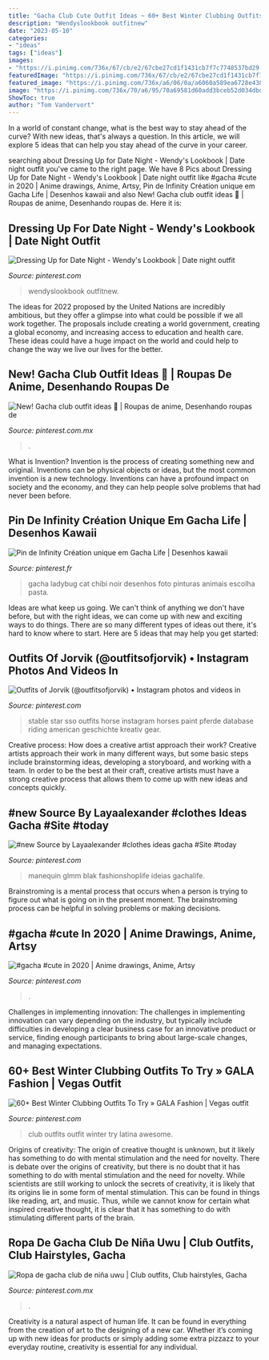 ```yaml
---
title: "Gacha Club Cute Outfit Ideas ~ 60+ Best Winter Clubbing Outfits To Try » Gala Fashion"
description: "Wendyslookbook outfitnew"
date: "2023-05-10"
categories:
- "ideas"
tags: ["ideas"]
images:
- "https://i.pinimg.com/736x/67/cb/e2/67cbe27cd1f1431cb7f7c7748537bd29.jpg"
featuredImage: "https://i.pinimg.com/736x/67/cb/e2/67cbe27cd1f1431cb7f7c7748537bd29.jpg"
featured_image: "https://i.pinimg.com/736x/a6/06/0a/a6060a589ea6728e4386dad2cb9c6cfa.jpg"
image: "https://i.pinimg.com/736x/70/a6/95/70a69581d60add3bceb52d034dbd1321.jpg"
ShowToc: true
author: "Tom Vandervort"
---
```



In a world of constant change, what is the best way to stay ahead of the curve? With new ideas, that's always a question. In this article, we will explore 5 ideas that can help you stay ahead of the curve in your career.

	

		
searching about Dressing Up for Date Night - Wendy&#039;s Lookbook | Date night outfit you've came to the right page. We have 8 Pics about Dressing Up for Date Night - Wendy&#039;s Lookbook | Date night outfit like #gacha #cute in 2020 | Anime drawings, Anime, Artsy, Pin de Infinity Création unique em Gacha Life | Desenhos kawaii and also New! Gacha club outfit ideas 🍉 | Roupas de anime, Desenhando roupas de. Here it is:
		
    
## Dressing Up For Date Night - Wendy&#039;s Lookbook | Date Night Outfit

<img loading=lazy src="https://i.pinimg.com/736x/15/53/94/1553940ce70411afe3183da076a43724.jpg" onerror="this.onerror=null;this.src='https://tse2.mm.bing.net/th?id=OIP.PIy5bNqpKdt078i5gDUcJQAAAA&amp;pid=15.1';" alt="Dressing Up for Date Night - Wendy&#039;s Lookbook | Date night outfit">

_Source: pinterest.com_

>wendyslookbook outfitnew. 

	

The ideas for 2022 proposed by the United Nations are incredibly ambitious, but they offer a glimpse into what could be possible if we all work together. The proposals include creating a world government, creating a global economy, and increasing access to education and health care. These ideas could have a huge impact on the world and could help to change the way we live our lives for the better.

    
## New! Gacha Club Outfit Ideas 🍉 | Roupas De Anime, Desenhando Roupas De

<img loading=lazy src="https://i.pinimg.com/736x/e1/4c/df/e14cdfe04f48c8616f3995801e5e14be.jpg" onerror="this.onerror=null;this.src='https://tse1.mm.bing.net/th?id=OIP.dD8J3ynsiOZrIC1mJqxXhwHaGq&amp;pid=15.1';" alt="New! Gacha club outfit ideas 🍉 | Roupas de anime, Desenhando roupas de">

_Source: pinterest.com.mx_

>. 

	

What is Invention?
Invention is the process of creating something new and original. Inventions can be physical objects or ideas, but the most common invention is a new technology. Inventions can have a profound impact on society and the economy, and they can help people solve problems that had never been before.

    
## Pin De Infinity Création Unique Em Gacha Life | Desenhos Kawaii

<img loading=lazy src="https://i.pinimg.com/736x/a6/06/0a/a6060a589ea6728e4386dad2cb9c6cfa.jpg" onerror="this.onerror=null;this.src='https://tse3.mm.bing.net/th?id=OIP.xpVo_TrcwP512N1au44tXgHaKB&amp;pid=15.1';" alt="Pin de Infinity Création unique em Gacha Life | Desenhos kawaii">

_Source: pinterest.fr_

>gacha ladybug cat chibi noir desenhos foto pinturas animais escolha pasta. 

	

Ideas are what keep us going. We can't think of anything we don't have before, but with the right ideas, we can come up with new and exciting ways to do things. There are so many different types of ideas out there, it's hard to know where to start. Here are 5 ideas that may help you get started: 

    
## Outfits Of Jorvik (@outfitsofjorvik) • Instagram Photos And Videos In

<img loading=lazy src="https://i.pinimg.com/736x/9c/79/db/9c79db4f912ce328d19dc3cd73cdf91c.jpg" onerror="this.onerror=null;this.src='https://tse1.mm.bing.net/th?id=OIP.VsvllzcWZ-kzkA5gfc2sIQHaHa&amp;pid=15.1';" alt="Outfits of Jorvik (@outfitsofjorvik) • Instagram photos and videos in">

_Source: pinterest.com_

>stable star sso outfits horse instagram horses paint pferde database riding american geschichte kreativ gear. 

	

Creative process: How does a creative artist approach their work?
Creative artists approach their work in many different ways, but some basic steps include brainstorming ideas, developing a storyboard, and working with a team. In order to be the best at their craft, creative artists must have a strong creative process that allows them to come up with new ideas and concepts quickly.

    
## #new Source By Layaalexander #clothes Ideas Gacha #Site #today

<img loading=lazy src="https://i.pinimg.com/736x/70/a6/95/70a69581d60add3bceb52d034dbd1321.jpg" onerror="this.onerror=null;this.src='https://tse2.mm.bing.net/th?id=OIP.18J8hlYsCCegfJMOqiIkOQHaNK&amp;pid=15.1';" alt="#new Source by Layaalexander #clothes ideas gacha #Site #today">

_Source: pinterest.com_

>manequin glmm blak fashionshoplife ideias gachalife. 

	

Brainstroming is a mental process that occurs when a person is trying to figure out what is going on in the present moment. The brainstroming process can be helpful in solving problems or making decisions.

    
## #gacha #cute In 2020 | Anime Drawings, Anime, Artsy

<img loading=lazy src="https://i.pinimg.com/originals/ac/63/50/ac635000de5026e01a09f12aa3f0f3f1.jpg" onerror="this.onerror=null;this.src='https://tse4.mm.bing.net/th?id=OIP.6Na7npUf9u4UYVZi5GmweQHaJ4&amp;pid=15.1';" alt="#gacha #cute in 2020 | Anime drawings, Anime, Artsy">

_Source: pinterest.com_

>. 

	

Challenges in implementing innovation:
The challenges in implementing innovation can vary depending on the industry, but typically include difficulties in developing a clear business case for an innovative product or service, finding enough participants to bring about large-scale changes, and managing expectations.

    
## 60+ Best Winter Clubbing Outfits To Try » GALA Fashion | Vegas Outfit

<img loading=lazy src="https://i.pinimg.com/736x/67/cb/e2/67cbe27cd1f1431cb7f7c7748537bd29.jpg" onerror="this.onerror=null;this.src='https://tse2.mm.bing.net/th?id=OIP.PpymyvMge2DkNNRYk7qbhgHaJC&amp;pid=15.1';" alt="60+ Best Winter Clubbing Outfits To Try » GALA Fashion | Vegas outfit">

_Source: pinterest.com_

>club outfits outfit winter try latina awesome. 

	

Origins of creativity: The origin of creative thought is unknown, but it likely has something to do with mental stimulation and the need for novelty.
There is debate over the origins of creativity, but there is no doubt that it has something to do with mental stimulation and the need for novelty. While scientists are still working to unlock the secrets of creativity, it is likely that its origins lie in some form of mental stimulation. This can be found in things like reading, art, and music. Thus, while we cannot know for certain what inspired creative thought, it is clear that it has something to do with stimulating different parts of the brain.

    
## Ropa De Gacha Club De Niña Uwu | Club Outfits, Club Hairstyles, Gacha

<img loading=lazy src="https://i.pinimg.com/736x/95/be/a5/95bea599f11c3a7742310268d593b037.jpg" onerror="this.onerror=null;this.src='https://tse3.mm.bing.net/th?id=OIP.dWPEQ99YHA900-uliIs14AHaHY&amp;pid=15.1';" alt="Ropa de gacha club de niña uwu | Club outfits, Club hairstyles, Gacha">

_Source: pinterest.com.mx_

>. 

	

Creativity is a natural aspect of human life. It can be found in everything from the creation of art to the designing of a new car. Whether it’s coming up with new ideas for products or simply adding some extra pizzazz to your everyday routine, creativity is essential for any individual.

